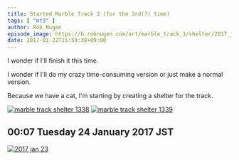```yaml
---
title: Started Marble Track 3 (for the 3rd(?) time)
tags: [ "mt3" ]
author: Rob Nugen
episode_image: https://b.robnugen.com/art/marble_track_3/shelter/2017_jan_23.jpg
date: 2017-01-22T15:59:38+09:00
---
```


I wonder if I'll finish it this time.

I wonder if I'll do my crazy time-consuming version or just make a
normal version.

Because we have a cat, I'm starting by creating a shelter for the track.

[![marble track shelter 1338](//b.robnugen.com/art/marble_track_3/shelter/2017_jan_22_started_shelter/thumbs/marble_track_shelter_1338.jpg)](//b.robnugen.com/art/marble_track_3/shelter/2017_jan_22_started_shelter/marble_track_shelter_1338.jpg)
[![marble track shelter 1339](//b.robnugen.com/art/marble_track_3/shelter/2017_jan_22_started_shelter/thumbs/marble_track_shelter_1339.jpg)](//b.robnugen.com/art/marble_track_3/shelter/2017_jan_22_started_shelter/marble_track_shelter_1339.jpg)

## 00:07 Tuesday 24 January 2017 JST

[![2017 jan 23](//b.robnugen.com/art/marble_track_3/shelter/thumbs/2017_jan_23.jpg)](//b.robnugen.com/art/marble_track_3/shelter/2017_jan_23.jpg)
